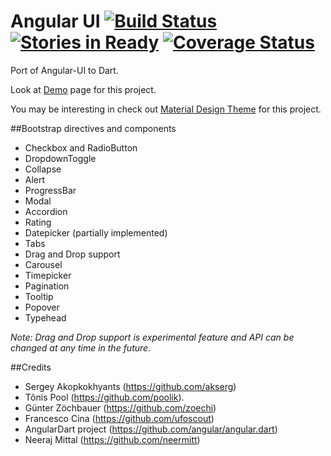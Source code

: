 ﻿Angular UI [![Build Status](https://travis-ci.org/akserg/angular.dart.ui.svg?branch=master)](https://travis-ci.org/akserg/angular.dart.ui) [![Stories in Ready](https://badge.waffle.io/akserg/angular.dart.ui.svg?label=ready)](http://waffle.io/akserg/angular.dart.ui?milestone=0.6) [![Coverage Status](https://coveralls.io/repos/akserg/angular.dart.ui/badge.svg)](https://coveralls.io/r/akserg/angular.dart.ui) 
===============

Port of Angular-UI to Dart.

Look at [Demo](http://akserg.github.io/angular.dart.ui.demo/index.html) page for this project.

You may be interesting in check out [Material Design Theme](http://akserg.github.io/angular.dart.material.demo) for this project.

##Bootstrap directives and components

- Checkbox and RadioButton
- DropdownToggle
- Collapse
- Alert
- ProgressBar
- Modal
- Accordion
- Rating
- Datepicker (partially implemented)
- Tabs
- Drag and Drop support
- Carousel
- Timepicker
- Pagination
- Tooltip
- Popover
- Typehead

*Note: Drag and Drop support is experimental feature and API can be changed at any time in the future.*

##Credits
- Sergey Akopkokhyants (https://github.com/akserg)
- Tõnis Pool (https://github.com/poolik).
- Günter Zöchbauer (https://github.com/zoechi)
- Francesco Cina (https://github.com/ufoscout)
- AngularDart project (https://github.com/angular/angular.dart)
- Neeraj Mittal (https://github.com/neermitt)